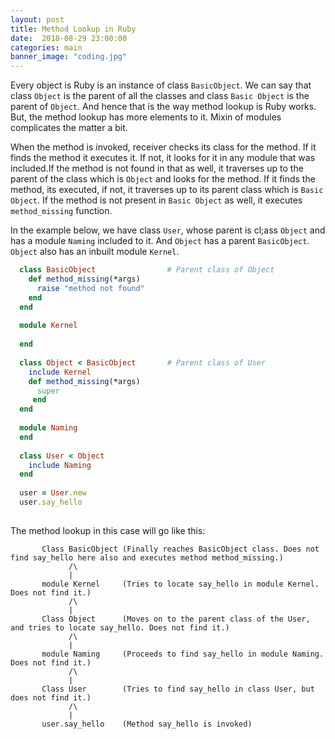 ```yaml
---
layout: post
title: Method Lookup in Ruby
date:  2018-08-29 23:00:00
categories: main
banner_image: "coding.jpg"
---
```


Every object is Ruby is an instance of class `BasicObject`. We can say that class `Object` is the parent of all the classes and class `Basic Object` is the parent of `Object`. And hence that is the way method lookup is Ruby works. But, the method lookup has more elements to it. Mixin of modules complicates the matter a bit. 


When the method is invoked, receiver checks its class for the method. If it finds the method it executes it. If not, it looks for it in any module that was
included.If the method is not found in that as well, it traverses up to the parent of the class which is `Object` and looks for the method. If it finds the method, its executed, if not, it traverses up to its parent class which is `Basic Object`. If the method is not present in `Basic Object` as well, it executes `method_missing` function.

In the example below, we have class `User`, whose parent is cl;ass `Object` and has a module `Naming` included to it. And `Object` has a parent `BasicObject`. `Object` also has an inbuilt module `Kernel`.

```ruby
  class BasicObject                # Parent class of Object
    def method_missing(*args)
      raise "method not found"
    end
  end
  
  module Kernel
  
  end
       
  class Object < BasicObject       # Parent class of User
    include Kernel
    def method_missing(*args)
      super
     end
  end
       
  module Naming                  
  end
       
  class User < Object            
    include Naming
  end
       
  user = User.new
  user.say_hello
   
```

The method lookup in  this case will go like this:

 ```
        Class BasicObject (Finally reaches BasicObject class. Does not find say_hello here also and executes method method_missing.)
              /\
              | 
        module Kernel     (Tries to locate say_hello in module Kernel. Does not find it.)
              /\
              |
        Class Object      (Moves on to the parent class of the User, and tries to locate say_hello. Does not find it.)
              /\
              |
        module Naming     (Proceeds to find say_hello in module Naming. Does not find it.)
              /\
              |
        Class User        (Tries to find say_hello in class User, but does not find it.)
              /\
              |
        user.say_hello    (Method say_hello is invoked)
 
 ```